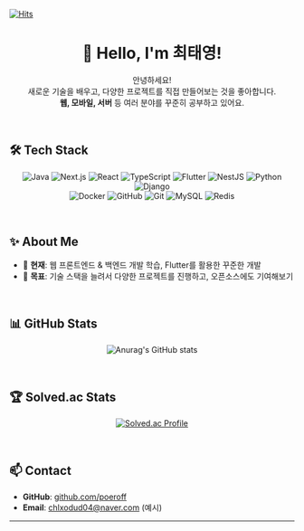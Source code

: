 <!-- 프로필 방문수 -->
[![Hits](https://hits.seeyoufarm.com/api/count/incr/badge.svg?url=https%3A%2F%2Fgithub.com%2Fpoeroff&count_bg=%2379C83D&title_bg=%23941B1B&icon=&icon_color=%23E7E7E7&title=hits&edge_flat=false)](https://hits.seeyoufarm.com)

<div align="center">

# 👋 Hello, I'm **최태영**!

</div>

<div align="center">

안녕하세요!  
새로운 기술을 배우고, 다양한 프로젝트를 직접 만들어보는 것을 좋아합니다.  
**웹, 모바일, 서버** 등 여러 분야를 꾸준히 공부하고 있어요.

</div>

<br />

## 🛠 **Tech Stack**

<div align="center">

<!-- 사용중인 언어/프레임워크/툴 배지 모음 -->
![Java](https://img.shields.io/badge/Java-007396.svg?&style=for-the-badge&logo=Java&logoColor=white)
![Next.js](https://img.shields.io/badge/next.js-000000.svg?&style=for-the-badge&logo=nextdotjs&logoColor=white)
![React](https://img.shields.io/badge/react.js-61DAFB.svg?&style=for-the-badge&logo=react&logoColor=white)
![TypeScript](https://img.shields.io/badge/typescript.js-3178C6.svg?&style=for-the-badge&logo=typescript&logoColor=white)
![Flutter](https://img.shields.io/badge/flutter-02569B.svg?&style=for-the-badge&logo=flutter&logoColor=white)
![NestJS](https://img.shields.io/badge/nestjs-E0234E.svg?&style=for-the-badge&logo=nestjs&logoColor=white)
![Python](https://img.shields.io/badge/python-3776AB.svg?&style=for-the-badge&logo=python&logoColor=white)
![Django](https://img.shields.io/badge/django-092E20.svg?&style=for-the-badge&logo=django&logoColor=white)
<br />
![Docker](https://img.shields.io/badge/docker-2496ED.svg?&style=for-the-badge&logo=docker&logoColor=white)
![GitHub](https://img.shields.io/badge/github-181717.svg?&style=for-the-badge&logo=github&logoColor=white)
![Git](https://img.shields.io/badge/git-F05032.svg?&style=for-the-badge&logo=git&logoColor=white)
![MySQL](https://img.shields.io/badge/mysql-4479A1.svg?&style=for-the-badge&logo=mysql&logoColor=white)
![Redis](https://img.shields.io/badge/redis-FF4438.svg?&style=for-the-badge&logo=redis&logoColor=white)

</div>

<br />

## ✨ **About Me**

- 🌱 **현재**: 웹 프론트엔드 & 백엔드 개발 학습, Flutter를 활용한 꾸준한 개발
- 🎯 **목표**: 기술 스택을 늘려서 다양한 프로젝트를 진행하고, 오픈소스에도 기여해보기

<br />

## 📊 **GitHub Stats**

<div align="center">

![Anurag's GitHub stats](https://github-readme-stats.vercel.app/api?username=poeroff&show_icons=true&theme=radical)

</div>

<br />

## 🏆 **Solved.ac Stats**

<div align="center">

[![Solved.ac Profile](http://mazassumnida.wtf/api/v2/generate_badge?boj=chlxodud04)](https://solved.ac/chlxodud04/)

</div>

<br />

## 📫 **Contact**

- **GitHub**: [github.com/poeroff](https://github.com/poeroff)
- **Email**: chlxodud04@naver.com (예시)

---

<!-- 원하는 내용이나 섹션을 자유롭게 추가/삭제하세요! -->

